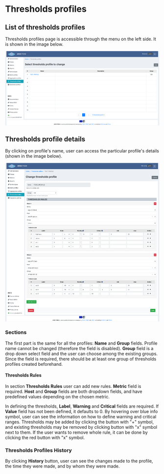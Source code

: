 # Thresholds profiles

## List of thresholds profiles

Thresholds profiles page is accessible through the menu on the left side. It is shown in the image below.

![Tenant Thresholds Profile](figures/tenant_thresholds_profiles.png)

## Thresholds profile details

By clicking on profile's name, user can access the particular profile's details (shown in the image below).

![Tenant Thresholds Profile Details](figures/tenant_thresholds_profile_details.png)

### Sections

The first part is the same for all the profiles: **Name** and **Group** fields. Profile name cannot be changed (therefore the field is disabled). **Group** field is a drop down select field and the user can choose among the existing groups. Since the field is required, there should be at least one group of thresholds profiles created beforehand.

#### Thresholds Rules

In section **Thresholds Rules** user can add new rules. **Metric** field is required. **Host** and **Group** fields are both dropdown fields, and have predefined values depending on the chosen metric. 

In defining the thresholds, **Label**, **Warning** and **Critical** fields are required. If **Value** field has not been defined, it defaults to 0. By hovering over blue info symbol, user can see the information on how to define warning and critical ranges. Thresholds may be added by clicking the button with "+" symbol, and existing thresholds may be removed by clicking button with "x" symbol next to them. If the user wants to remove whole rule, it can be done by clicking the red button with "x" symbol.

### Thresholds Profiles History

By clicking **History** button, user can see the changes made to the profile, the time they were made, and by whom they were made.
